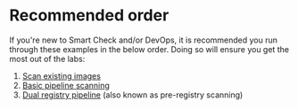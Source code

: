 # Recommended order

If you're new to Smart Check and/or DevOps, it is recommended you run through these examples in the below order. Doing so will ensure you get the most out of the labs:

1. [Scan existing images](https://github.com/OzNetNerd/Smart-Check-Pipeline-GitLab/tree/master/pipelines/scan-existing-images/)
2. [Basic pipeline scanning](https://github.com/OzNetNerd/Smart-Check-Pipeline-GitLab/tree/master/pipelines/basic-pipeline-scanning/)
3. [Dual registry pipeline](https://github.com/OzNetNerd/Smart-Check-Pipeline-GitLab/tree/master/pipelines/dual-registry-pipeline/) (also known as pre-registry scanning)
